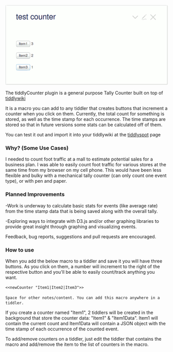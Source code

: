 ![Sample Counter Screen Shot](https://github.com/botwhytho/tiddlyCounter/blob/master/sampleCounter.png)

The tiddlyCounter plugin is a general purpose Tally Counter built on top of [tiddlywiki](http://tiddlywiki.com)

It is a macro you can add to any tiddler that creates buttons that increment a counter when you click on them. Currently, the total count for something is stored, as well as the time stamp for each occurrence. The time stamps are stored so that in future versions some stats can be calculated off of them.

You can test it out and import it into your tiddlywiki at the [tiddlyspot](http://tiddlycounter.tiddlyspot.com/) page

### Why? (Some Use Cases)


I needed to count foot traffic at a mall to estimate potential sales for a business plan. I was able to easily count foot traffic for various stores at the same time from my browser on my cell phone. This would have been less flexible and bulky with a mechanical tally counter (can only count one event type), or with pen and paper.

### Planned Improvements

-Work is underway to calculate basic stats for events (like average rate) from the time stamp data that is being saved along with the overall tally.

-Exploring ways to integrate with D3.js and/or other graphing libraries to provide great insight through graphing and visualizing events.

Feedback, bug reports, suggestions and pull requests are encouraged.

### How to use

When you add the below macro to a tiddler and save it you will have three buttons. As you click on them, a number will increment to the right of the respective button and you'll be able to easily count/track anything you want.

```
<<newCounter "Item1|Item2|Item3">>

Space for other notes/content. You can add this macro anywhere in a tiddler.
```

If you create a counter named "Item1", 2 tiddlers will be created in the background that store the counter data: "Item1" & "Item1Data". Item1 will contain the current count and Item1Data will contain a JSON object with the time stamp of each occurrence of the counted event.

To add/remove counters on a tiddler, just edit the tiddler that contains the macro and add/remove the item to the list of counters in the macro.
